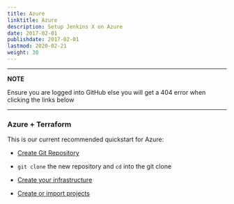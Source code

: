 ```yaml
---
title: Azure
linktitle: Azure
description: Setup Jenkins X on Azure
date: 2017-02-01
publishdate: 2017-02-01
lastmod: 2020-02-21
weight: 30
---
```


---
**NOTE**

Ensure you are logged into GitHub else you will get a 404 error when clicking the links below

---

### Azure + Terraform

This is our current recommended quickstart for Azure:

*  <a href="https://github.com/jx3-gitops-repositories/jx3-azure-terraform/generate" target="github" class="btn bg-primary text-light">Create Git Repository</a> 

* `git clone` the new repository and `cd`  into the git clone

*  <a href="https://github.com/jx3-gitops-repositories/jx3-azure-terraform/blob/master/README.md" 
    target="github" class="btn bg-primary text-light" 
    title="use your new git repository to create your cloud infrastructure and install Jenkins X">
    Create your infrastructure
  </a> 

*  <a href="/docs/v3/create-project/" class="btn bg-primary text-light">Create or import projects</a>
